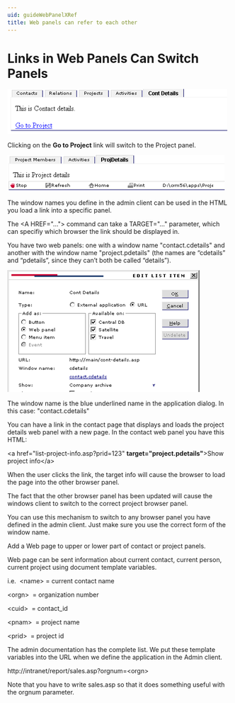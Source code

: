 ```yaml
---
uid: guideWebPanelXRef
title: Web panels can refer to each other
---
```


Links in Web Panels Can Switch Panels
=====================================

![Contact archive web panel](../../images/web-cont-details.gif)

Clicking on the **Go to Project** link will switch to the Project panel.

![Project web archive panel](../../images/web-proj-details.gif)



The window names you define in the admin client can be used in the HTML you load a link into a specific panel.

The &lt;A HREF="..."&gt; command can take a TARGET="..." parameter, which can specifiy which browser the link should be displayed in.

You have two web panels: one with a window name "contact.cdetails" and another with the window name "project.pdetails" (the names are “cdetails” and “pdetails”, since they can’t both be called “details”).



![Admin Web Application Dialog](../../images/web-cont-details-dialog.gif)

The window name is the blue underlined name in the application dialog. In this case: "contact.cdetails"

You can have a link in the contact page that displays and loads the project details web panel with a new page. In the contact web panel you have this HTML:

&lt;a href="list-project-info.asp?prid=123" **target="project.pdetails"**&gt;Show project info&lt;/a&gt;

When the user clicks the link, the target info will cause the browser to load the page into the other browser panel.

The fact that the other browser panel has been updated will cause the windows client to switch to the correct project browser panel.

You can use this mechanism to switch to any browser panel you have defined in the admin client. Just make sure you use the correct form of the window name.

Add a Web page to upper or lower part of contact or project panels.

Web page can be sent information about current contact, current person, current project using document template variables.

i.e.  &lt;name&gt; = current contact name

&lt;orgn&gt;  = organization number

&lt;cuid&gt;  = contact\_id

&lt;pnam&gt;  = project name

&lt;prid&gt;  = project id

The admin documentation has the complete list.
We put these template variables into the URL when we define the application in the Admin client.

http://intranet/report/sales.asp?orgnum=&lt;orgn&gt;

Note that you have to write sales.asp so that it does something useful with the orgnum parameter.